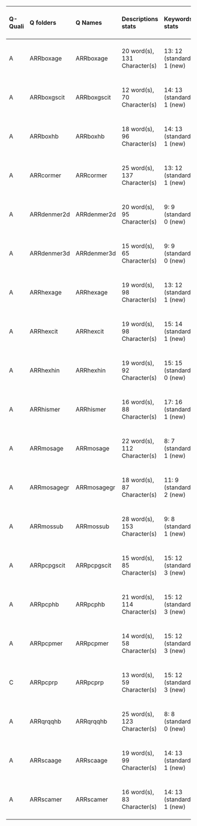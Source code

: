 |Q-Quali |Q folders   |Q Names     |Descriptions stats           |Keywords stats             |Meta Info data fields          |Q Code    |
|:-------|:-----------|:-----------|:----------------------------|:--------------------------|:------------------------------|:---------|
|A       |ARRboxage   |ARRboxage   |20 word(s), 131 Character(s) |13: 12 (standard), 1 (new) |q, p, a, d, k, df, o, s, sa    |ok        |
|A       |ARRboxgscit |ARRboxgscit |12 word(s), 70 Character(s)  |14: 13 (standard), 1 (new) |q, p, a, d, k, df, o, s, sa    |ok        |
|A       |ARRboxhb    |ARRboxhb    |18 word(s), 96 Character(s)  |14: 13 (standard), 1 (new) |q, p, a, d, k, df, o, s, sa    |ok        |
|A       |ARRcormer   |ARRcormer   |25 word(s), 137 Character(s) |13: 12 (standard), 1 (new) |q, p, a, d, k, df, o, s, sa    |ok        |
|A       |ARRdenmer2d |ARRdenmer2d |20 word(s), 95 Character(s)  |9: 9 (standard), 0 (new)   |q, p, a, d, k, df, o, s, sa    |ok        |
|A       |ARRdenmer3d |ARRdenmer3d |15 word(s), 65 Character(s)  |9: 9 (standard), 0 (new)   |q, p, a, d, k, df, o, s, sa    |ok        |
|A       |ARRhexage   |ARRhexage   |19 word(s), 98 Character(s)  |13: 12 (standard), 1 (new) |q, p, a, d, k, df, o, s, sa    |ok        |
|A       |ARRhexcit   |ARRhexcit   |19 word(s), 98 Character(s)  |15: 14 (standard), 1 (new) |q, p, a, d, k, df, o, s, sa    |ok        |
|A       |ARRhexhin   |ARRhexhin   |19 word(s), 92 Character(s)  |15: 15 (standard), 0 (new) |q, p, a, d, k, df, o, s, sa    |ok        |
|A       |ARRhismer   |ARRhismer   |16 word(s), 88 Character(s)  |17: 16 (standard), 1 (new) |q, p, a, d, k, df, o, s, sa    |ok        |
|A       |ARRmosage   |ARRmosage   |22 word(s), 112 Character(s) |8: 7 (standard), 1 (new)   |q, p, a, d, k, df, e, o, s, sa |ok        |
|A       |ARRmosagegr |ARRmosagegr |18 word(s), 87 Character(s)  |11: 9 (standard), 2 (new)  |q, p, a, d, k, df, o, s, sa    |ok        |
|A       |ARRmossub   |ARRmossub   |28 word(s), 153 Character(s) |9: 8 (standard), 1 (new)   |q, p, a, d, k, df, o, s, sa    |ok        |
|A       |ARRpcpgscit |ARRpcpgscit |15 word(s), 85 Character(s)  |15: 12 (standard), 3 (new) |q, p, a, d, k, df, o, s, sa    |ok        |
|A       |ARRpcphb    |ARRpcphb    |21 word(s), 114 Character(s) |15: 12 (standard), 3 (new) |q, p, a, d, k, df, o, s, sa    |ok        |
|A       |ARRpcpmer   |ARRpcpmer   |14 word(s), 58 Character(s)  |15: 12 (standard), 3 (new) |q, p, a, d, k, df, o, s, sa    |ok        |
|C       |ARRpcprp    |ARRpcprp    |13 word(s), 59 Character(s)  |15: 12 (standard), 3 (new) |q, p, a, d, k, df, o, s, sa    |NOT FOUND |
|A       |ARRqrqqhb   |ARRqrqqhb   |25 word(s), 123 Character(s) |8: 8 (standard), 0 (new)   |q, p, a, d, k, df, o, s, sa    |ok        |
|A       |ARRscaage   |ARRscaage   |19 word(s), 99 Character(s)  |14: 13 (standard), 1 (new) |q, p, a, d, k, df, o, s, sa    |ok        |
|A       |ARRscamer   |ARRscamer   |16 word(s), 83 Character(s)  |14: 13 (standard), 1 (new) |q, p, a, d, k, df, o, s, sa    |ok        |
